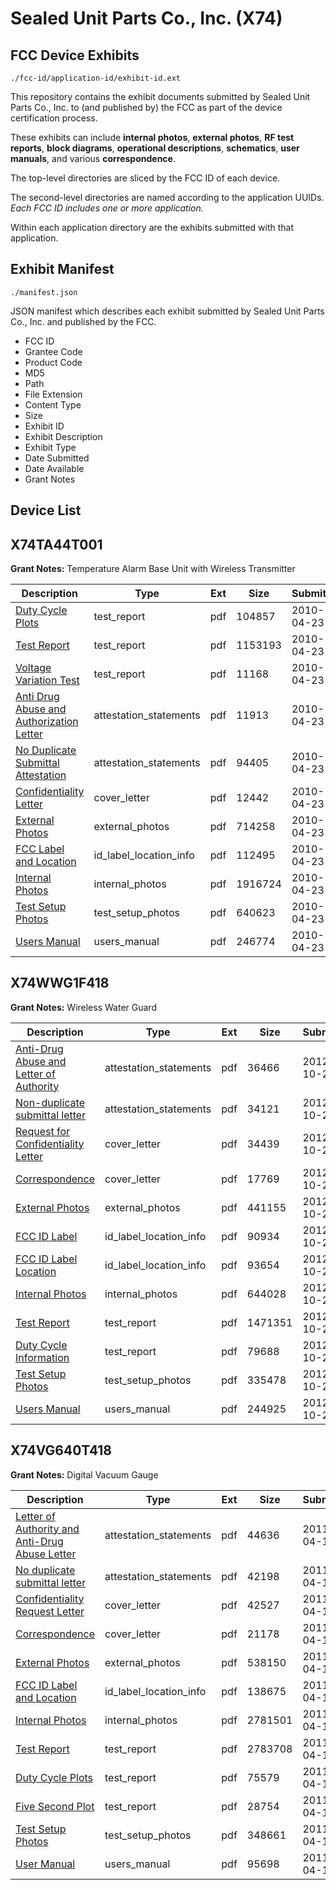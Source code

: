 # Sealed Unit Parts Co., Inc. (X74)
## FCC Device Exhibits

```
./fcc-id/application-id/exhibit-id.ext
```

This repository contains the exhibit documents submitted by Sealed Unit Parts Co., Inc. to (and published by) the FCC as part of the device certification process.

These exhibits can include **internal photos**, **external photos**, **RF test reports**, **block diagrams**, **operational descriptions**, **schematics**, **user manuals**, and various **correspondence**.

The top-level directories are sliced by the FCC ID of each device.

The second-level directories are named according to the application UUIDs. *Each FCC ID includes one or more application.*

Within each application directory are the exhibits submitted with that application. 

## Exhibit Manifest

```
./manifest.json
```

JSON manifest which describes each exhibit submitted by Sealed Unit Parts Co., Inc. and published by the FCC.

- FCC ID
- Grantee Code
- Product Code
- MD5
- Path
- File Extension
- Content Type
- Size
- Exhibit ID
- Exhibit Description
- Exhibit Type
- Date Submitted
- Date Available
- Grant Notes

## Device List
## X74TA44T001
**Grant Notes:** Temperature Alarm Base Unit with Wireless Transmitter

| Description | Type | Ext | Size | Submitted | Available |
| ----------- | ---- | --- | ---- | --------- | --------- |
| [Duty Cycle Plots](X74TA44T001/10476d90c382f44ec96114bcba0f06fc/1271644.pdf) | test_report | pdf | 104857 | 2010-04-23 | 2010-04-23 |
| [Test Report](X74TA44T001/10476d90c382f44ec96114bcba0f06fc/1271642.pdf) | test_report | pdf | 1153193 | 2010-04-23 | 2010-04-23 |
| [Voltage Variation Test](X74TA44T001/10476d90c382f44ec96114bcba0f06fc/1271643.pdf) | test_report | pdf | 11168 | 2010-04-23 | 2010-04-23 |
| [Anti Drug Abuse and Authorization Letter](X74TA44T001/10476d90c382f44ec96114bcba0f06fc/1271652.pdf) | attestation_statements | pdf | 11913 | 2010-04-23 | 2010-04-23 |
| [No Duplicate Submittal Attestation](X74TA44T001/10476d90c382f44ec96114bcba0f06fc/1271653.pdf) | attestation_statements | pdf | 94405 | 2010-04-23 | 2010-04-23 |
| [Confidentiality Letter](X74TA44T001/10476d90c382f44ec96114bcba0f06fc/1271650.pdf) | cover_letter | pdf | 12442 | 2010-04-23 | 2010-04-23 |
| [External Photos](X74TA44T001/10476d90c382f44ec96114bcba0f06fc/1271649.pdf) | external_photos | pdf | 714258 | 2010-04-23 | 2010-04-23 |
| [FCC Label and Location](X74TA44T001/10476d90c382f44ec96114bcba0f06fc/1271648.pdf) | id_label_location_info | pdf | 112495 | 2010-04-23 | 2010-04-23 |
| [Internal Photos](X74TA44T001/10476d90c382f44ec96114bcba0f06fc/1271647.pdf) | internal_photos | pdf | 1916724 | 2010-04-23 | 2010-04-23 |
| [Test Setup Photos](X74TA44T001/10476d90c382f44ec96114bcba0f06fc/1271641.pdf) | test_setup_photos | pdf | 640623 | 2010-04-23 | 2010-04-23 |
| [Users Manual](X74TA44T001/10476d90c382f44ec96114bcba0f06fc/1271640.pdf) | users_manual | pdf | 246774 | 2010-04-23 | 2010-04-23 |
## X74WWG1F418
**Grant Notes:** Wireless Water Guard

| Description | Type | Ext | Size | Submitted | Available |
| ----------- | ---- | --- | ---- | --------- | --------- |
| [Anti-Drug Abuse and Letter of Authority](X74WWG1F418/e0664e739ed3d02076a017edbce1a07e/1822148.pdf) | attestation_statements | pdf | 36466 | 2012-10-24 | 2012-10-24 |
| [Non-duplicate submittal letter](X74WWG1F418/e0664e739ed3d02076a017edbce1a07e/1822149.pdf) | attestation_statements | pdf | 34121 | 2012-10-24 | 2012-10-24 |
| [Request for Confidentiality Letter](X74WWG1F418/e0664e739ed3d02076a017edbce1a07e/1822151.pdf) | cover_letter | pdf | 34439 | 2012-10-24 | 2012-10-24 |
| [Correspondence](X74WWG1F418/e0664e739ed3d02076a017edbce1a07e/1822162.pdf) | cover_letter | pdf | 17769 | 2012-10-24 | 2012-10-24 |
| [External Photos](X74WWG1F418/e0664e739ed3d02076a017edbce1a07e/1822152.pdf) | external_photos | pdf | 441155 | 2012-10-24 | 2012-10-24 |
| [FCC ID Label](X74WWG1F418/e0664e739ed3d02076a017edbce1a07e/1822153.pdf) | id_label_location_info | pdf | 90934 | 2012-10-24 | 2012-10-24 |
| [FCC ID Label Location](X74WWG1F418/e0664e739ed3d02076a017edbce1a07e/1822154.pdf) | id_label_location_info | pdf | 93654 | 2012-10-24 | 2012-10-24 |
| [Internal Photos](X74WWG1F418/e0664e739ed3d02076a017edbce1a07e/1822155.pdf) | internal_photos | pdf | 644028 | 2012-10-24 | 2012-10-24 |
| [Test Report](X74WWG1F418/e0664e739ed3d02076a017edbce1a07e/1822159.pdf) | test_report | pdf | 1471351 | 2012-10-24 | 2012-10-24 |
| [Duty Cycle Information](X74WWG1F418/e0664e739ed3d02076a017edbce1a07e/1822163.pdf) | test_report | pdf | 79688 | 2012-10-24 | 2012-10-24 |
| [Test Setup Photos](X74WWG1F418/e0664e739ed3d02076a017edbce1a07e/1822160.pdf) | test_setup_photos | pdf | 335478 | 2012-10-24 | 2012-10-24 |
| [Users Manual](X74WWG1F418/e0664e739ed3d02076a017edbce1a07e/1822161.pdf) | users_manual | pdf | 244925 | 2012-10-24 | 2012-10-24 |
## X74VG640T418
**Grant Notes:** Digital Vacuum Gauge

| Description | Type | Ext | Size | Submitted | Available |
| ----------- | ---- | --- | ---- | --------- | --------- |
| [Letter of Authority and Anti-Drug Abuse Letter](X74VG640T418/8880ba76a27bf18d597b3ec6851f2a5c/1447347.pdf) | attestation_statements | pdf | 44636 | 2011-04-12 | 2011-04-12 |
| [No duplicate submittal letter](X74VG640T418/8880ba76a27bf18d597b3ec6851f2a5c/1447348.pdf) | attestation_statements | pdf | 42198 | 2011-04-12 | 2011-04-12 |
| [Confidentiality Request Letter](X74VG640T418/8880ba76a27bf18d597b3ec6851f2a5c/1447349.pdf) | cover_letter | pdf | 42527 | 2011-04-12 | 2011-04-12 |
| [Correspondence](X74VG640T418/8880ba76a27bf18d597b3ec6851f2a5c/1447350.pdf) | cover_letter | pdf | 21178 | 2011-04-12 | 2011-04-12 |
| [External Photos](X74VG640T418/8880ba76a27bf18d597b3ec6851f2a5c/1447337.pdf) | external_photos | pdf | 538150 | 2011-04-12 | 2011-04-12 |
| [FCC ID Label and Location](X74VG640T418/8880ba76a27bf18d597b3ec6851f2a5c/1447338.pdf) | id_label_location_info | pdf | 138675 | 2011-04-12 | 2011-04-12 |
| [Internal Photos](X74VG640T418/8880ba76a27bf18d597b3ec6851f2a5c/1447339.pdf) | internal_photos | pdf | 2781501 | 2011-04-12 | 2011-04-12 |
| [Test Report](X74VG640T418/8880ba76a27bf18d597b3ec6851f2a5c/1447342.pdf) | test_report | pdf | 2783708 | 2011-04-12 | 2011-04-12 |
| [Duty Cycle Plots](X74VG640T418/8880ba76a27bf18d597b3ec6851f2a5c/1447345.pdf) | test_report | pdf | 75579 | 2011-04-12 | 2011-04-12 |
| [Five Second Plot](X74VG640T418/8880ba76a27bf18d597b3ec6851f2a5c/1447346.pdf) | test_report | pdf | 28754 | 2011-04-12 | 2011-04-12 |
| [Test Setup Photos](X74VG640T418/8880ba76a27bf18d597b3ec6851f2a5c/1447343.pdf) | test_setup_photos | pdf | 348661 | 2011-04-12 | 2011-04-12 |
| [User Manual](X74VG640T418/8880ba76a27bf18d597b3ec6851f2a5c/1447344.pdf) | users_manual | pdf | 95698 | 2011-04-12 | 2011-04-12 |
